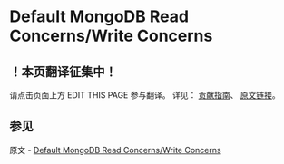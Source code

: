 # Default MongoDB Read Concerns/Write Concerns

## ！本页翻译征集中！

请点击页面上方 EDIT THIS PAGE 参与翻译。
详见：
[贡献指南]( https://github.com/JinMuInfo/MongoDB-Manual-zh/blob/master/CONTRIBUTING.md )、
[原文链接](  https://docs.mongodb.com/manual/reference/mongodb-defaults/  )。

## 参见

原文 - [Default MongoDB Read Concerns/Write Concerns]( https://docs.mongodb.com/manual/reference/mongodb-defaults/ )


